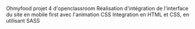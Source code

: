 Ohmyfood projet 4 d'openclassroom
Réalisation d'intégration de l'interface du site en mobile first avec l'animation CSS
Integration en HTML et CSS, en utilisant SASS
